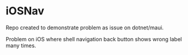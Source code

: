 # iOSNav

Repo created to demonstrate problem as issue on dotnet/maui.

Problem on iOS where shell navigation back button shows wrong label many times.
